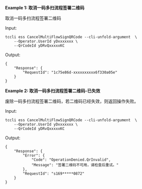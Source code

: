 **Example 1: 取消一码多扫流程签署二维码**

取消一码多扫流程签署二维码

Input: 

```
tccli ess CancelMultiFlowSignQRCode --cli-unfold-argument  \
    --Operator.UserId yDxxxxxxx \
    --QrCodeId yDRvQxxxxxKC
```

Output: 
```
{
    "Response": {
        "RequestId": "1c75e86d-xxxxxxxxxx6f330a05e"
    }
}
```

**Example 2: 取消一码多扫流程签署二维码-已失效**

废除一码多扫流程签署二维码，若二维码已经失效，则返回操作失败。

Input: 

```
tccli ess CancelMultiFlowSignQRCode --cli-unfold-argument  \
    --Operator.UserId yDxxxxxxx \
    --QrCodeId yDRvQxxxxxKC
```

Output: 
```
{
    "Response": {
        "Error": {
            "Code": "OperationDenied.QrInvalid",
            "Message": "签署二维码不可用，请检查后重试。"
        },
        "RequestId": "s169*****0872"
    }
}
```

